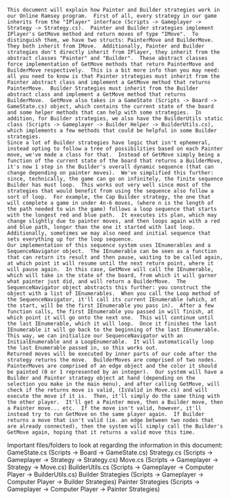 	This document will explain how Painter and Builder strategies work in our Online Ramsey program.  First of all, every strategy in our game inherits from the "IPlayer" interface (Scripts -> Gameplayer -> Strategy -> Strategy.cs).  Painter and Builder strategies implement IPlayer's GetMove method and return moves of type "IMove".  To distinguish them, we have two structs: PainterMove and BuilderMove.  They both inherit from IMove.  Additionally, Painter and Builder strategies don't directly inherit from IPlayer, they inherit from the abstract classes "Painter" and "Builder".  These abstract classes force implementation of GetMove methods that return PainterMove and BuilderMove respectively.  This is a bit more info than you may need: all you need to know is that Painter strategies must inherit from the Painter abstract class and implement a GetMove method that returns PainterMove.  Builder Strategies must inherit from the Builder abstract class and implement a GetMove method that returns BuilderMove.  GetMove also takes in a GameState (Scripts -> Board -> GameState.cs) object, which contains the current state of the board and some helper methods that can help with some strategies.  In addition, for Builder strategies, we also have the BuilderUtils static class (Scripts -> Gameplayer -> Builder Helper -> BuilderUtils.cs), which implements a few methods that could be helpful in some Builder strategies.
	Since a lot of Builder strategies have logic that isn't ephemeral, instead opting to follow a tree of possibilities based on each Painter move, we've made a class for that.  Instead of GetMove simply being a function of the current state of the board that returns a BuilderMove, it's now 1 step in the Builder's overall dynamic sequence (that can change depending on painter moves).  We've simplified this further: since, technically, the game can go on infinitely, the finite sequence Builder has must loop.  This works out very well since most of the strategies that would benefit from using the sequence also follow a sort of loop.  For example, the Cap Builder strategy, the one that will complete a game in under 4n-6 moves, (where n is the length of the path needed to win the game) follows a loop sequence that starts with the longest red and blue path.  It executes its plan, which may change slightly due to painter moves, and then loops again with a red and blue path, longer than the one it started with last loop.  Additionally, sometimes we may also need and initial sequence that sets everything up for the loop sequence.
	Our implementation of this sequence system uses IEnumerables and a SequenceNavigator object.  The IEnumerable can be seen as a function that can return its result and then pause, waiting to be called again, at which point it will resume until the next return point, where it will pause again.  In this case, GetMove will call the IEnumerable, which will take in the state of the board, from which it will garner what painter just did, and will return a BuilderMove.  The SequenceNavigator object abstracts this further: you construct the object with a list of IEnumerables.  When you call the Loop method of the SequenceNavigator, it'll call its current IEnumerable (which, at the start, will be the first IEnumerable you pass in).  After a few function calls, the first IEnumerable you passed in will finish, at which point it will go onto the next one.  This will continue until the last IEnumerable, which it will loop.  Once it finishes the last IEnumerable it will go back to the beginning of the last IEnumerable.  This way, we can initialize our SequenceNavigator with an InitialEnumerable and a LoopEnumerable.  It will automatically loop the last Enumerable passed in, so this works out.
	Returned moves will be executed by inner parts of our code after the strategy returns the move.  BuilderMoves are comprised of two nodes.  PainterMoves are comprised of an edge object and the color it should be painted (0 or 1 represented by an integer).  Our system will have a Builder and Painter strategy object at hand (depending on the selection you make in the main menu), and after calling GetMove, will check if the returns move is valid, (IsValid in Move.cs) and will execute the move if it is.  Then, it'll simply do the same thing with the other player.  It'll get a Painter move, then a Builder move, then a Painter move... etc.  If the move isn't valid, however, it'll instead try to run GetMove on the same player again.  If Builder returns a move that isn't valid (ie. an edge between two nodes that are already connected), then the system will simply call the Builder's GetMove again, hoping that it returns a valid move this time.

Important files/folders to look at regarding the information in this document:
	GameState.cs (Scripts -> Board -> GameState.cs)
	Strategy.cs (Scripts -> Gameplayer -> Strategy -> Strategy.cs)
	Move.cs (Scripts -> Gameplayer -> Strategy -> Move.cs)
	BuilderUtils.cs (Scripts -> Gameplayer -> Computer Player -> BuilderUtils.cs)
	Builder Strategies (Scripts -> Gameplayer -> Computer Player -> Builder Strategies)
	Painter Strategies (Scripts -> Gameplayer -> Computer Player -> Painter Strategies)